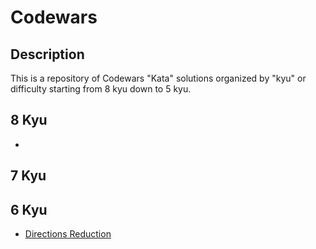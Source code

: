 # Codewars

## Description

This is a repository of Codewars "Kata" solutions organized by "kyu" or difficulty starting from 8 kyu down to 5 kyu.

## 8 Kyu
- 

## 7 Kyu

## 6 Kyu
- [Directions Reduction](./5_Kyu/Directions_Reduction.md)
